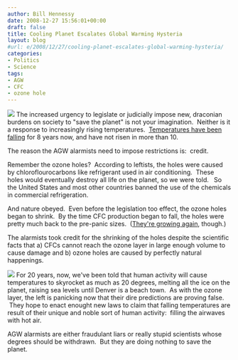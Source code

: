 ```yaml
---
author: Bill Hennessy
date: 2008-12-27 15:56:01+00:00
draft: false
title: Cooling Planet Escalates Global Warming Hysteria
layout: blog
#url: e/2008/12/27/cooling-planet-escalates-global-warming-hysteria/
categories:
- Politics
- Science
tags:
- AGW
- CFC
- ozone hole
---
```


![](https://svs.gsfc.nasa.gov/vis/a000000/a001600/a001603/moleculeA_pre.jpg)
The increased urgency to legislate or judicially impose new, draconian burdens on society to "save the planet" is not your imagination.  Neither is it a response to increasingly rising temperatures.  [Temperatures have been falling](https://wattsupwiththat.com/2008/02/19/january-2008-4-sources-say-globally-cooler-in-the-past-12-months/) for 8 years now, and have not risen in more than 10.  

The reason the AGW alarmists need to impose restrictions is:  credit. 

Remember the ozone holes?  According to leftists, the holes were caused by chloroflourocarbons like refrigerant used in air conditioning.  These holes would eventually destroy all life on the planet, so we were told.   So the United States and most other countries banned the use of the chemicals in commercial refrigeration.

And nature obeyed.  Even before the legislation too effect, the ozone holes began to shrink.  By the time CFC production began to fall, the holes were pretty much back to the pre-panic sizes.  ([They're growing again](https://www.esa.int/esaCP/SEMREL9FTLF_index_0.html), though.)

The alarmists took credit for the shrinking of the holes despite the scientific facts that a) CFCs cannot reach the ozone layer in large enough volume to cause damage and b) ozone holes are caused by perfectly natural happenings.

![](https://www.globalwarminghysteria.com/storage/disaster.jpg)
For 20 years, now, we've been told that human activity will cause temperatures to skyrocket as much as 20 degrees, melting all the ice on the planet, raising sea levels until Denver is a beach town.  As with the ozone layer, the left is panicking now that their dire predictions are proving false.  They hope to enact enought new laws to claim that falling temperatures are result of their unique and noble sort of human activity:  filling the airwaves with hot air.  

AGW alarmists are either fraudulant liars or really stupid scientists whose degrees should be withdrawn.  But they are doing nothing to save the planet.
